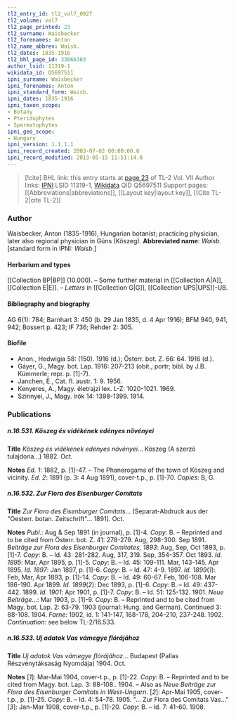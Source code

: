 ```yaml
---
tl2_entry_id: tl2_vol7_0027
tl2_volume: vol7
tl2_page_printed: 23
tl2_surname: Waisbecker
tl2_forenames: Anton
tl2_name_abbrev: Waisb.
tl2_dates: 1835-1916
tl2_bhl_page_id: 33066363
author_lsid: 11319-1
wikidata_id: Q5697511
ipni_surname: Waisbecker
ipni_forenames: Anton
ipni_standard_form: Waisb.
ipni_dates: 1835-1916
ipni_taxon_scope: 
- Botany
- Pteridophytes
- Spermatophytes
ipni_geo_scope: 
- Hungary
ipni_version: 1.1.1.1
ipni_record_created: 2003-07-02 00:00:00.0
ipni_record_modified: 2013-05-15 11:51:14.0
---
```


> [!cite] BHL link: this entry starts at [page 23](https://www.biodiversitylibrary.org/page/33066363) of TL-2 Vol. VII
> Author links: [IPNI](https://www.ipni.org/a/11319-1) LSID 11319-1, [Wikidata](https://www.wikidata.org/wiki/Q5697511) QID Q5697511
> Support pages: [[Abbreviations|abbreviations]], [[Layout key|layout key]], [[Cite TL-2|cite TL-2]]

### Author

Waisbecker, Anton (1835-1916), Hungarian botanist; practicing physician, later also regional physician in Güns (Köszeg). 
**Abbreviated name**: *Waisb.* \[standard form in IPNI: *Waisb.*\]

#### Herbarium and types

[[Collection BP|BP]] (10.000). – Some further material in [[Collection A|A]], [[Collection E|E]]. – *Letters* in [[Collection G|G]], [[Collection UPS|UPS]]-UB.

#### Bibliography and biography

AG 6(1): 784; Barnhart 3: 450 (b. 29 Jan 1835, d. 4 Apr 1916); BFM 940, 941, 942; Bossert p. 423; IF 736; Rehder 2: 305.

#### Biofile

- Anon., Hedwigia 58: (150). 1916 (d.); Österr. bot. Z. 66: 64. 1916 (d.).
- Gáyer, G., Magy. bot. Lap. 1916: 207-213 (obit., portr; bibl. by J.B. Kümmerle; repr. p. \[1\]-7).
- Janchen, E., Cat. fl. austr. 1: 9. 1956.
- Kenyeres, A., Magy. életrajzi lex. L-Z: 1020-1021. 1969.
- Szinnyei, J., Magy. írók 14: 1398-1399. 1914.

### Publications

##### n.16.531. Köszeg és vidékének edényes növényei

**Title**
*Köszeg és vidékének edényes növényei*... Köszeg (A szerzö tulajdona...) 1882. Oct.

**Notes**
*Ed. 1*: 1882, p. \[1\]-47. – The Phanerogams of the town of Köszeg and vicinity.
*Ed. 2*: 1891 (p. 3: 4 Aug 1891), cover-t.p., p. \[1\]-70. *Copies*: B, G.

##### n.16.532. Zur Flora des Eisenburger Comitats

**Title**
*Zur Flora des Eisenburger Comitats*... (Separat-Abdruck aus der "Oesterr. botan. Zeitschrift"... 1891\]. Oct.

**Notes**
*Publ*.: Aug & Sep 1891 (in journal), p. \[1\]-4. *Copy*: B. – Reprinted and to be cited from Österr. bot. Z. 41: 278-279. Aug, 298-300. Sep 1891.
*Beiträge zur Flora des Eisenburger Comitates, 1893*: Aug, Sep, Oct 1893, p. \[1\]-7. *Copy*: B. – Id. 43: 281-282. Aug, 317, 319. Sep, 354-357. Oct 1893.
*Id. 1895*: Mar, Apr 1895, p. \[1\]-5. *Copy*: B. – Id. 45: 109-111. Mar, 143-145. Apr 1895.
*Id. 1897*: Jan 1897, p. \[1\]-6. *Copy*: B. – Id. 47: 4-9. 1897.
*Id. 1899*(*1*): Feb, Mar, Apr 1893, p. \[1\]-14. *Copy*: B. – Id. 49: 60-67. Feb, 106-108. Mar 186-190. Apr 1899.
*Id. 1899*(*2*): Dec 1893, p. \[1\]-6. *Copy*: B. – Id. 49: 437-442. 1899.
*Id. 1901*: Apr 1901, p. \[1\]-7. *Copy*: B. – Id. 51: 125-132. 1901.
*Neue Beiträge*...: Mar 1903, p. \[1\]-9. *Copy*: B. – Reprinted and to be cited from Magy. bot. Lap. 2: 63-79. 1903 (journal: Hung. and German). Continued 3: 88-108. 1904.
*Farne*: 1902, id. 1: 141-147, 168-178, 204-210, 237-248. 1902.
*Continuation*: see below TL-2/16.533.

##### n.16.533. Uj adatok Vas vámegye flórájához

**Title**
*Uj adatok Vas vámegye flórájához*... Budapest (Pallas Részvénytáksaság Nyomdája) 1904. Oct.

**Notes**
\[*1*\]: Mar-Mai 1904, cover-t.p., p. \[1\]-22. *Copy*: B. – Reprinted and to be cited from Magy. bot. Lap. 3: 88-108.. 1904. – Also as *Neue Beiträge zur Flora des Eisenburger* *Comitats in West-Ungarn*.
\[*2*\]: Apr-Mai 1905, cover-t.p., p. \[1\]-25. *Copy*: B. – Id. 4: 54-78. 1905. "... Zur Flora des Comitats Vas..."
\[*3*\]: Jan-Mar 1908, cover-t.p., p. \[1\]-20. *Copy*: B. – Id. 7: 41-60. 1908.

